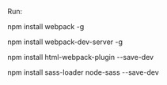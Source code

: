 Run:

npm install webpack -g

npm install webpack-dev-server -g

npm install html-webpack-plugin --save-dev

npm install sass-loader node-sass --save-dev